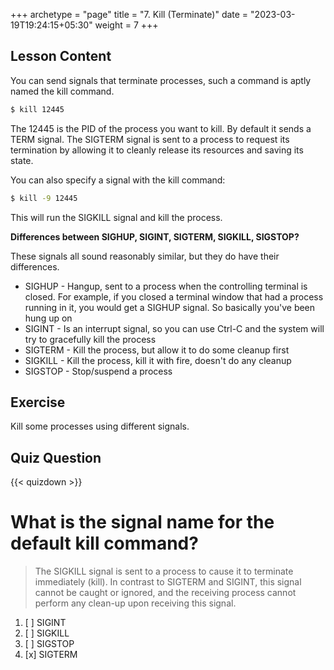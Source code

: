 +++
archetype = "page"
title = "7. Kill (Terminate)"
date = "2023-03-19T19:24:15+05:30"
weight = 7
+++

## Lesson Content

You can send signals that terminate processes, such a command is aptly named the kill command. 

```bash
$ kill 12445
```

The 12445 is the PID of the process you want to kill. By default it sends a TERM signal. The SIGTERM signal is sent to a process to request its termination by allowing it to cleanly release its resources and saving its state. 

You can also specify a signal with the kill command: 

```bash
$ kill -9 12445
```

This will run the SIGKILL signal and kill the process. 

**Differences between SIGHUP, SIGINT, SIGTERM, SIGKILL, SIGSTOP?**

These signals all sound reasonably similar, but they do have their differences. 

- SIGHUP - Hangup, sent to a process when the controlling terminal is closed. For example, if you closed a terminal window that had a process running in it, you would get a SIGHUP signal. So basically you've been hung up on
- SIGINT - Is an interrupt signal, so you can use Ctrl-C and the system will try to gracefully kill the process
- SIGTERM - Kill the process, but allow it to do some cleanup first
- SIGKILL - Kill the process, kill it with fire, doesn't do any cleanup
- SIGSTOP - Stop/suspend a process

## Exercise

Kill some processes using different signals.

## Quiz Question

{{< quizdown >}}

# What is the signal name for the default kill command?

> The SIGKILL signal is sent to a process to cause it to terminate immediately (kill). In contrast to SIGTERM and SIGINT, this signal cannot be caught or ignored, and the receiving process cannot perform any clean-up upon receiving this signal.

1. [ ] SIGINT
2. [ ] SIGKILL
3. [ ] SIGSTOP
4. [x] SIGTERM